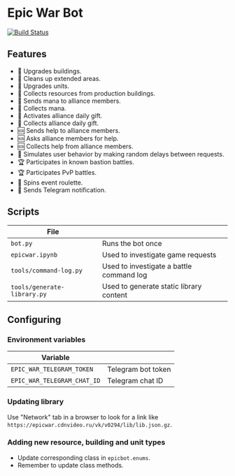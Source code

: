 # Epic War Bot

[![Build Status](https://travis-ci.org/eigenein/epicwar.svg?branch=master)](https://travis-ci.org/eigenein/epicwar)

## Features

* 👷 Upgrades buildings.
* 👷 Cleans up extended areas.
* 👷 Upgrades units.
* 🍔 Collects resources from production buildings.
* 🍬 Sends mana to alliance members.
* 🍬 Collects mana.
* 🍬 Activates alliance daily gift.
* 🍬 Collects alliance daily gift.
* 🆘 Sends help to alliance members.
* 🆘 Asks alliance members for help.
* 🆘 Collects help from alliance members.
* 👦 Simulates user behavior by making random delays between requests.
* 🏆 Participates in known bastion battles.
* 🏆 Participates PvP battles.
* 🎲 Spins event roulette.
* 📨 Sends Telegram notification.

## Scripts

|File||
|---|---|
|`bot.py`|Runs the bot once|
|`epicwar.ipynb`|Used to investigate game requests|
|`tools/command-log.py`|Used to investigate a battle command log|
|`tools/generate-library.py`|Used to generate static library content|

## Configuring

### Environment variables

|Variable||
|---|---|
|`EPIC_WAR_TELEGRAM_TOKEN`|Telegram bot token|
|`EPIC_WAR_TELEGRAM_CHAT_ID`|Telegram chat ID|

### Updating library

Use "Network" tab in a browser to look for a link like `https://epicwar.cdnvideo.ru/vk/v0294/lib/lib.json.gz`.

### Adding new resource, building and unit types

* Update corresponding class in `epicbot.enums`.
* Remember to update class methods.
